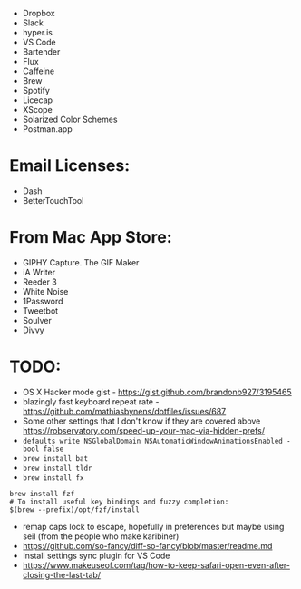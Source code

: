 * Dropbox
* Slack
* hyper.is
* VS Code
* Bartender
* Flux
* Caffeine
* Brew
* Spotify
* Licecap
* XScope
* Solarized Color Schemes
* Postman.app

# Email Licenses:
* Dash
* BetterTouchTool

# From Mac App Store:
* GIPHY Capture. The GIF Maker
* iA Writer
* Reeder 3
* White Noise
* 1Password
* Tweetbot
* Soulver
* Divvy

# TODO:
* OS X Hacker mode gist - https://gist.github.com/brandonb927/3195465
* blazingly fast keyboard repeat rate - https://github.com/mathiasbynens/dotfiles/issues/687
* Some other settings that I don't know if they are covered above https://robservatory.com/speed-up-your-mac-via-hidden-prefs/
* `defaults write NSGlobalDomain NSAutomaticWindowAnimationsEnabled -bool false`
* `brew install bat`
* `brew install tldr`
* `brew install fx`
```
brew install fzf
# To install useful key bindings and fuzzy completion:
$(brew --prefix)/opt/fzf/install
```

* remap caps lock to escape, hopefully in preferences but maybe using seil (from the people who make karibiner)
* https://github.com/so-fancy/diff-so-fancy/blob/master/readme.md
* Install settings sync plugin for VS Code
* https://www.makeuseof.com/tag/how-to-keep-safari-open-even-after-closing-the-last-tab/
